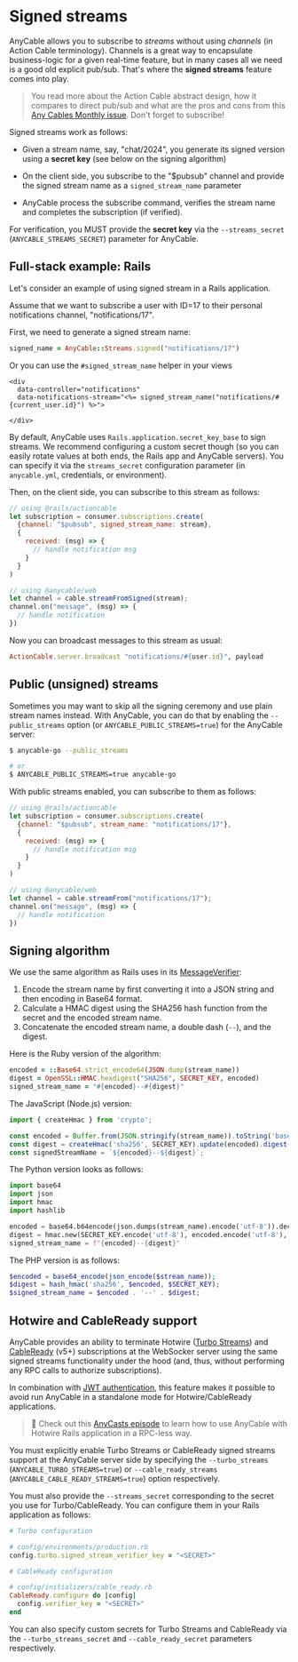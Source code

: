 # Signed streams

AnyCable allows you to subscribe to _streams_ without using _channels_ (in Action Cable terminology). Channels is a great way to encapsulate business-logic for a given real-time feature, but in many cases all we need is a good old explicit pub/sub. That's where the **signed streams** feature comes into play.

> You read more about the Action Cable abstract design, how it compares to direct pub/sub and what are the pros and cons from this [Any Cables Monthly issue](https://anycable.substack.com/p/any-cables-monthly-18). Don't forget to subscribe!

Signed streams work as follows:

- Given a stream name, say, "chat/2024", you generate its signed version using a **secret key** (see below on the signing algorithm)

- On the client side, you subscribe to the "$pubsub" channel and provide the signed stream name as a `signed_stream_name` parameter

- AnyCable process the subscribe command, verifies the stream name and completes the subscription (if verified).

For verification, you MUST provide the **secret key** via the `--streams_secret` (`ANYCABLE_STREAMS_SECRET`) parameter for AnyCable.

## Full-stack example: Rails

Let's consider an example of using signed stream in a Rails application.

Assume that we want to subscribe a user with ID=17 to their personal notifications channel, "notifications/17".

First, we need to generate a signed stream name:

```ruby
signed_name = AnyCable::Streams.signed("notifications/17")
```

Or you can use the `#signed_stream_name` helper in your views

```erb
<div
  data-controller="notifications"
  data-notifications-stream="<%= signed_stream_name("notifications/#{current_user.id}") %>">

</div>
```

By default, AnyCable uses `Rails.application.secret_key_base` to sign streams. We recommend configuring a custom secret though (so you can easily rotate values at both ends, the Rails app and AnyCable servers). You can specify it via the `streams_secret` configuration parameter (in `anycable.yml`, credentials, or environment).

Then, on the client side, you can subscribe to this stream as follows:

```js
// using @rails/actioncable
let subscription = consumer.subscriptions.create(
  {channel: "$pubsub", signed_stream_name: stream},
  {
    received: (msg) => {
      // handle notification msg
    }
  }
)

// using @anycable/web
let channel = cable.streamFromSigned(stream);
channel.on("message", (msg) => {
  // handle notification
})
```

Now you can broadcast messages to this stream as usual:

```ruby
ActionCable.server.broadcast "notifications/#{user.id}", payload
```

## Public (unsigned) streams

Sometimes you may want to skip all the signing ceremony and use plain stream names instead. With AnyCable, you can do that by enabling the `--public_streams` option (or `ANYCABLE_PUBLIC_STREAMS=true`) for the AnyCable server:

```sh
$ anycable-go --public_streams

# or
$ ANYCABLE_PUBLIC_STREAMS=true anycable-go
```

With public streams enabled, you can subscribe to them as follows:

```js
// using @rails/actioncable
let subscription = consumer.subscriptions.create(
  {channel: "$pubsub", stream_name: "notifications/17"},
  {
    received: (msg) => {
      // handle notification msg
    }
  }
)

// using @anycable/web
let channel = cable.streamFrom("notifications/17");
channel.on("message", (msg) => {
  // handle notification
})
```

## Signing algorithm

We use the same algorithm as Rails uses in its [MessageVerifier](https://api.rubyonrails.org/v7.1.3/classes/ActiveSupport/MessageVerifier.html):

1. Encode the stream name by first converting it into a JSON string and then encoding in Base64 format.
1. Calculate a HMAC digest using the SHA256 hash function from the secret and the encoded stream name.
1. Concatenate the encoded stream name, a double dash (`--`), and the digest.

Here is the Ruby version of the algorithm:

```ruby
encoded = ::Base64.strict_encode64(JSON.dump(stream_name))
digest = OpenSSL::HMAC.hexdigest("SHA256", SECRET_KEY, encoded)
signed_stream_name = "#{encoded}--#{digest}"
```

The JavaScript (Node.js) version:

```js
import { createHmac } from 'crypto';

const encoded = Buffer.from(JSON.stringify(stream_name)).toString('base64');
const digest = createHmac('sha256', SECRET_KEY).update(encoded).digest('hex');
const signedStreamName = `${encoded}--${digest}`;
```

The Python version looks as follows:

```python
import base64
import json
import hmac
import hashlib

encoded = base64.b64encode(json.dumps(stream_name).encode('utf-8')).decode('utf-8')
digest = hmac.new(SECRET_KEY.encode('utf-8'), encoded.encode('utf-8'), hashlib.sha256).hexdigest()
signed_stream_name = f"{encoded}--{digest}"
```

The PHP version is as follows:

```php
$encoded = base64_encode(json_encode($stream_name));
$digest = hash_hmac('sha256', $encoded, $SECRET_KEY);
$signed_stream_name = $encoded . '--' . $digest;
```

## Hotwire and CableReady support

AnyCable provides an ability to terminate Hotwire ([Turbo Streams](https://turbo.hotwired.dev/handbook/streams)) and [CableReady](https://cableready.stimulusreflex.com) (v5+) subscriptions at the WebSocker server using the same signed streams functionality under the hood (and, thus, without performing any RPC calls to authorize subscriptions).

In combination with [JWT authentication](./jwt_identification.md), this feature makes it possible to avoid run AnyCable in a standalone mode for Hotwire/CableReady applications.

> 🎥 Check out this [AnyCasts episode](https://anycable.io/blog/anycasts-rails-7-hotwire-and-anycable/) to learn how to use AnyCable with Hotwire Rails application in a RPC-less way.

You must explicitly enable Turbo Streams or CableReady signed streams support at the AnyCable server side by specifying the `--turbo_streams` (`ANYCABLE_TURBO_STREAMS=true`) or `--cable_ready_streams` (`ANYCABLE_CABLE_READY_STREAMS=true`) option respectively.

You must also provide the `--streams_secret` corresponding to the secret you use for Turbo/CableReady. You can configure them in your Rails application as follows:

```ruby
# Turbo configuration

# config/environments/production.rb
config.turbo.signed_stream_verifier_key = "<SECRET>"

# CableReady configuration

# config/initializers/cable_ready.rb
CableReady.configure do |config|
  config.verifier_key = "<SECRET>"
end
```

You can also specify custom secrets for Turbo Streams and CableReady via the `--turbo_streams_secret` and `--cable_ready_secret` parameters respectively.
